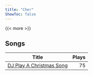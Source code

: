 ```yaml
---
title: "Cher"
ShowToc: false
---
```


{{< more >}}

## Songs
Title | Plays 
----- | -----: 
[DJ Play A Christmas Song](/songs/dj-play-a-christmas-song) | 75

